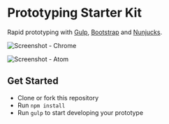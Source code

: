 # Prototyping Starter Kit
Rapid prototyping with [Gulp](http://gulpjs.com/), [Bootstrap](http://getbootstrap.com/) and [Nunjucks](https://mozilla.github.io/nunjucks/).

![Screenshot - Chrome](https://raw.githubusercontent.com/ivojacobs/prototyping-starter-kit/master/screenshot-chrome.png)

![Screenshot - Atom](https://raw.githubusercontent.com/ivojacobs/prototyping-starter-kit/master/screenshot-atom.png)

## Get Started
* Clone or fork this repository
* Run ```npm install```
* Run ```gulp``` to start developing your prototype
